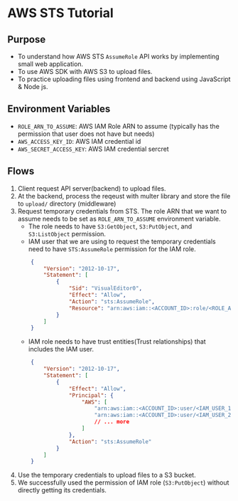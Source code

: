 # AWS STS Tutorial

## Purpose

- To understand how AWS STS `AssumeRole` API works by implementing small web application.
- To use AWS SDK with AWS S3 to upload files.
- To practice uploading files using frontend and backend using JavaScript & Node js.

## Environment Variables

- `ROLE_ARN_TO_ASSUME`: AWS IAM Role ARN to assume (typically has the permission that user does not have but needs)
- `AWS_ACCESS_KEY_ID`: AWS IAM credential id
- `AWS_SECRET_ACCESS_KEY`: AWS IAM credential sercret

## Flows
1. Client request API server(backend) to upload files.
2. At the backend, process the reqeust with multer library and store the file to `upload/` directory (middleware)
3. Request temporary credentials from STS. The role ARN that we want to assume needs to be set as `ROLE_ARN_TO_ASSUME` environment variable.
   - The role needs to have `S3:GetObject`, `S3:PutObject`, and `S3:ListObject` permission. 
   - IAM user that we are using to request the temporary credentials need to have `STS:AssumeRole` permission for the IAM role.
    ```json
        {
            "Version": "2012-10-17",
            "Statement": [
                {
                    "Sid": "VisualEditor0",
                    "Effect": "Allow",
                    "Action": "sts:AssumeRole",
                    "Resource": "arn:aws:iam::<ACCOUNT_ID>:role/<ROLE_ARM_TO_ASSUME>"
                }
            ]
        }
    ```
   - IAM role needs to have trust entities(Trust relationships) that includes the IAM user.
    ```json
        {
            "Version": "2012-10-17",
            "Statement": [
                {
                    "Effect": "Allow",
                    "Principal": {
                        "AWS": [
                            "arn:aws:iam::<ACCOUNT_ID>:user/<IAM_USER_1>",
                            "arn:aws:iam::<ACCOUNT_ID>:user/<IAM_USER_2>",
                            // ... more
                        ]
                    },
                    "Action": "sts:AssumeRole"
                }
            ]
        }
    ```
4. Use the temporary credentials to upload files to a S3 bucket.
5. We successfully used the permission of IAM role (`S3:PutObject`) without directly getting its credentials.
